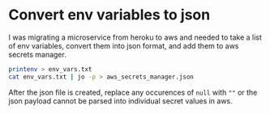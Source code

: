 # Convert env variables to json

I was migrating a microservice from heroku to aws and needed to take a list of env variables, convert them into json format, and add them to aws secrets manager.

```bash
printenv > env_vars.txt
cat env_vars.txt | jo -p > aws_secrets_manager.json
```

After the json file is created, replace any occurences of `null` with `""` or the json payload cannot be parsed into individual secret values in aws.
